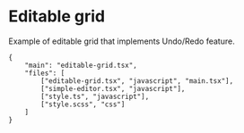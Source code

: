 # Editable grid

Example of editable grid that implements Undo/Redo feature.


```app.example
{
    "main": "editable-grid.tsx",
    "files": [
        ["editable-grid.tsx", "javascript", "main.tsx"],
        ["simple-editor.tsx", "javascript"],
        ["style.ts", "javascript"],
        ["style.scss", "css"]
    ]
}
```
